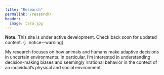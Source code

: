 ```yaml
---
title: "Research"
permalink: /research/
header:
  image: tara.jpg
---
```


**Note.** This site is under active development. Check back soon for updated content. 
{: .notice--warning}

My research focuses on how animals and humans make adaptive decisions in uncertain environments. In particular, I’m interested in understanding decision-making biases and seemingly irrational behavior in the context of an individual’s physical and social environment.

